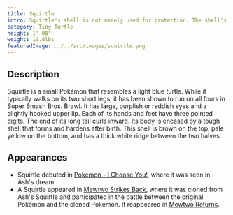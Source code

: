 ```yaml
---
title: Squirtle
intro: Squirtle's shell is not merely used for protection. The shell's rounded shape and the grooves on its surface help minimize resistance in water, enabling this Pokémon to swim at high speeds. 
category: Tiny Turtle
height: 1' 08"
weight: 19.8lbs
featuredImage: ../../src/images/squirtle.png
---
```

## Description
Squirtle is a small Pokémon that resembles a light blue turtle. While it typically walks on its two short legs, it has been shown to run on all fours in Super Smash Bros. Brawl. It has large, purplish or reddish eyes and a slightly hooked upper lip. Each of its hands and feet have three pointed digits. The end of its long tail curls inward. Its body is encased by a tough shell that forms and hardens after birth. This shell is brown on the top, pale yellow on the bottom, and has a thick white ridge between the two halves.

## Appearances
- Squirtle debuted in [Pokemon - I Choose You!](https://bulbapedia.bulbagarden.net/wiki/EP001), where it was seen in Ash's dream.
- A Squirtle appeared in [Mewtwo Strikes Back](https://bulbapedia.bulbagarden.net/wiki/M01), where it was cloned from Ash's Squirtle and participated in the battle between the original Pokémon and the cloned Pokémon. It reappeared in [Mewtwo Returns](https://bulbapedia.bulbagarden.net/wiki/M01).